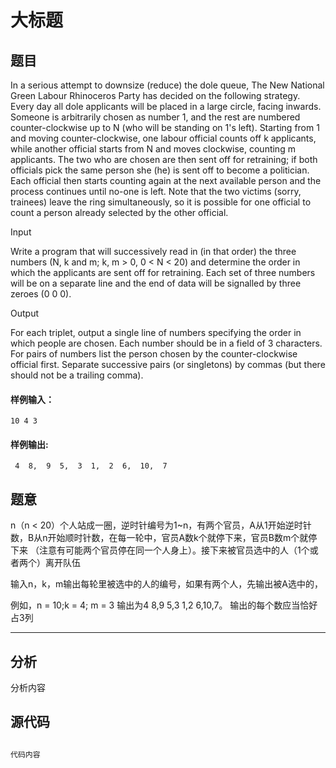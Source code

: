 # 大标题

## 题目
In a serious attempt to downsize (reduce) the dole queue, The New National Green Labour Rhinoceros Party has decided on the following strategy. Every day all dole applicants will be placed in a large circle, facing inwards. Someone is arbitrarily chosen as number 1, and the rest are numbered counter-clockwise up to N (who will be standing on 1's left). Starting from 1 and moving counter-clockwise, one labour official counts off k applicants, while another official starts from N and moves clockwise, counting m applicants. The two who are chosen are then sent off for retraining; if both officials pick the same person she (he) is sent off to become a politician. Each official then starts counting again at the next available person and the process continues until no-one is left. Note that the two victims (sorry, trainees) leave the ring simultaneously, so it is possible for one official to count a person already selected by the other official.

Input

Write a program that will successively read in (in that order) the three numbers (N, k and m; k, m > 0, 0 < N < 20) and determine the order in which the applicants are sent off for retraining. Each set of three numbers will be on a separate line and the end of data will be signalled by three zeroes (0 0 0).

Output

For each triplet, output a single line of numbers specifying the order in which people are chosen. Each number should be in a field of 3 characters. For pairs of numbers list the person chosen by the counter-clockwise official first. Separate successive pairs (or singletons) by commas (but there should not be a trailing comma).



#### 样例输入：
```
10 4 3
```
#### 样例输出:
```
 4  8,  9  5,  3  1,  2  6,  10,  7
```

## 题意
n（n < 20）个人站成一圈，逆时针编号为1~n，有两个官员，A从1开始逆时针数，B从n开始顺时针数，在每一轮中，官员A数k个就停下来，官员B数m个就停下来
（注意有可能两个官员停在同一个人身上）。接下来被官员选中的人（1个或者两个）离开队伍

输入n，k，m输出每轮里被选中的人的编号，如果有两个人，先输出被A选中的，

例如，n = 10;k = 4; m = 3 输出为4 8,9 5,3 1,2 6,10,7。 输出的每个数应当恰好占3列

------

## 分析

分析内容

## 源代码

```cpp

代码内容

```
